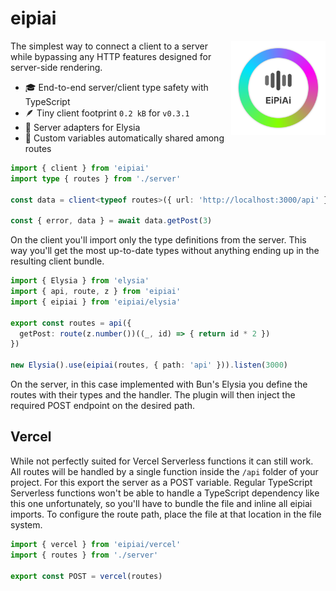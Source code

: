 # eipiai

<img align="right" src="https://github.com/tobua/eipiai/raw/main/logo.png" width="30%" alt="eipiai Logo" />

The simplest way to connect a client to a server while bypassing any HTTP features designed for server-side rendering.

- 🎓 End-to-end server/client type safety with TypeScript
- 🪶 Tiny client footprint `0.2 kB` for `v0.3.1`
- 💯 Server adapters for Elysia
- 🌳 Custom variables automatically shared among routes

```ts
import { client } from 'eipiai'
import type { routes } from './server'

const data = client<typeof routes>({ url: 'http://localhost:3000/api' })

const { error, data } = await data.getPost(3)
```

On the client you'll import only the type definitions from the server. This way you'll get the most up-to-date types without anything ending up in the resulting client bundle.

```ts
import { Elysia } from 'elysia'
import { api, route, z } from 'eipiai'
import { eipiai } from 'eipiai/elysia'

export const routes = api({
  getPost: route(z.number())((_, id) => { return id * 2 })
})

new Elysia().use(eipiai(routes, { path: 'api' })).listen(3000)
```

On the server, in this case implemented with Bun's Elysia you define the routes with their types and the handler. The plugin will then inject the required POST endpoint on the desired path.

## Vercel

While not perfectly suited for Vercel Serverless functions it can still work. All routes will be handled by a single function inside the `/api` folder of your project. For this export the server as a POST variable. Regular TypeScript Serverless functions won't be able to handle a TypeScript dependency like this one unfortunately, so you'll have to bundle the file and inline all eipiai imports. To configure the route path, place the file at that location in the file system.

```ts
import { vercel } from 'eipiai/vercel'
import { routes } from './server'

export const POST = vercel(routes)
```

